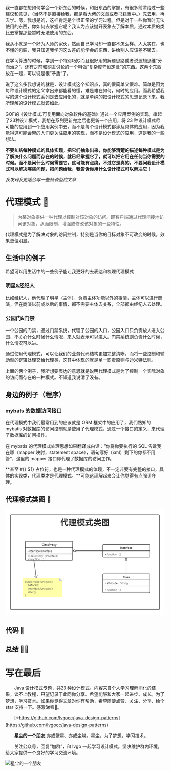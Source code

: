 我一直都在想如何学会一个新东西的时候，和旧东西的掌握，有很多前辈给过一些建议和意见，（当然不是直接给我，都是看大佬的文章或者书籍当中。）先去用，再去学。嗯，我想是的，这样肯定是个很正常的学习过程。但是对于一些你暂时无法使用的东西，你如何去掌握它呢？我认为应该抛开表象去了解本质，通过本质的类比去掌握那些暂时无法使用的东西。

我从小就是一个好为人师的家伙，然而自己学习却一直都不怎么样。人太实在，也不懂的包装，我只知道我学习这么差的能学会的东西，讲给别人应该差不哪去。

在学习算法的时候，学到一个特别巧妙而且很好用的解题思路或者说逻辑思维”分而治之“，还有之前和网友讨论的一个叫做”复杂度守恒定律“的东西。这两个东西放在一起，可以说是很”矛盾“了。

说了这么多我想说的就是，设计模式这个知识点，真的很简单又很难。简单是因为每种设计模式的定义拿出来都能看的懂，难是难在如何，何时的应用。而我希望我写的这个设计模式系列是去应用化的，就是单纯的把设计模式的思想记录下来。我所理解的设计模式就该如此。

GOF的《设计模式.可复用面向对象软件的基础》通过一个应用案例的实现，串起了23种设计模式，我想在系列更新完之后也更新一个应用，将 23 种设计模式尽可能的应用到一个应用案例中去，而不是每个设计模式都涉及具体的应用，因为我觉得这可能会带的人们更关注应用的实现，而不是设计模式的应用，这是我的一些想法。

**不要纠结每种模式的具体实现，把它们抽象出来，你能够清楚的描述每种模式是为了解决什么问题而存在的时候，就已经掌握它了，就可以把它用在任何当你需要的时候。而不是问什么时候需要它，这可能有点绕，不过它是真的。不要问我设计模式可以解决哪些问题，把问题给我，我告诉你用什么设计模式可以解决它！**

*我发现我更适合写一些畅谈型的文章*

# 代理模式 👥

> 为某对象提供一种代理以控制对该对象的访问。即客户端通过代理间接地访问该对象，从而限制、增强或修改该对象的一些特性。

代理模式是为了解决对象的访问控制，特别是当你的目标对象不可改变的时候。效果更佳明显。

## 生活中的例子

希望可以用生活中的一些例子能让我更好的去表达和梳理代理模式

### 明星&经纪人

比如经纪人，他代理了明星（主体），负责主体功能以外的事情，主体可以进行商演，但在商演以前或以后的事情，都不需要主体去关系，全部都由经纪人去处理。

### 公园门&门禁

一个公园的门禁，通过门禁系统，代理了公园的入口，公园入口只负责放人进入公园，不关心什么时候什么情况，来人就表示可以进入。门禁系统则负责什么时候，什么情况可以进。

通过使用代理模式，可以让我们的业务代码结构更加完整清晰，而将一些控制和辅助型的逻辑处理交给代理类，这其中体现的就是单一职责原则与迪米特法则。

上面的两个例子，我所想要表达的意思就是说明代理模式是为了控制一个实际对象的访问而存在的一种模式。不知道我说清了没有。

## 身边的例子（程序）

### mybats 的数据访问接口

在代理模式中我们最常用到的应该就是 ORM 框架中的应用了，我们熟知的 mybatis 对数据库的访问控制就是使用了代理模式，通过一个接口的定义，来代理了数据库的访问操作。

在 mybatis 的代理模式处理思想如果翻译成白话：”你将你要执行的 SQL 告诉我在哪（mapper 映射，statement space），语句写好（xml）剩下的你都不用管“，这里的 mapper 接口即代理了数据库的访问工作。

**甚至 #{} ${} 占位符，也是一种代理模式的体现，不一定非要有完整的接口，具体的实现类，代理类才是代理模式。**可能这理解起来会让你觉得有点强词夺理。






## 代理模式类图 📌

![prxy-UML](proxy-UML.png)


## 代码 📄



## 总结 🐱‍💻


# 写在最后

　　Java 设计模式专题，共23 种设计模式。内容来自个人学习理解消化的结果，谈不上教程，只望记录于此同你分享。希望能够和大家一起进步、成长。为了梦想，学习技术。如果你觉得文章对你有帮助，希望随便点赞、关注、分享、给个 star 支持一下。感激涕零🎈。

　　[⭐https://github.com/lvgocc/java-design-patterns](https://github.com/lvgocc/java-design-patterns)

　　**星尘的一个朋友** 亦或繁星、亦或尘埃。星尘，为了梦想，学习技术。

　　关注公众号，回复“加群”，和 lvgo 一起学习设计模式。坚决维护群内环境，给大家提供一个良好的学习交流环境。

![星尘的一个朋友](https://i.loli.net/2020/10/08/2ZVKPRsQ9TyDmki.png)

